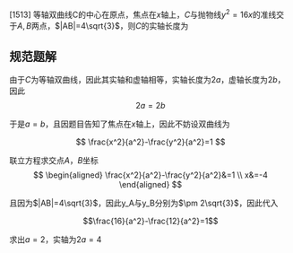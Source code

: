 [1513] 等轴双曲线C的中心在原点，焦点在$x$轴上，$C$与抛物线$y^2=16x$的准线交于$A,B$两点，$|AB|=4\sqrt{3}$，则$C$的实轴长度为

规范题解
----
由于$C$为等轴双曲线，因此其实轴和虚轴相等，实轴长度为$2a$，虚轴长度为$2b$，因此
$$2a=2b$$

于是$a=b$，且因题目告知了焦点在$x$轴上，因此不妨设双曲线为

$$
\frac{x^2}{a^2}-\frac{y^2}{a^2}=1
$$

联立方程求交点$A，B$坐标
$$
\begin{aligned}
\frac{x^2}{a^2}-\frac{y^2}{a^2}&=1 \\ 
x&=-4
\end{aligned}
$$


且因为$|AB|=4\sqrt{3}$，因此y_A与y_B分别为$\pm 2\sqrt{3}$，因此代入

$$\frac{16}{a^2}-\frac{12}{a^2}=1$$

求出$a=2$，实轴为$2a=4$
